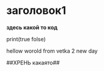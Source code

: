 # заголовок1

**здесь какой то код**

print(true folse)

hellow worold from vetka 2 new day

##ХРЕНЬ какаято##
